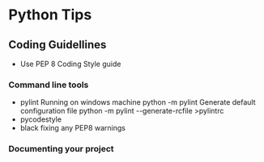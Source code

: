 # Python Tips

## Coding Guidellines

- Use PEP 8 Coding Style guide

### Command line tools
- pylint
  Running on windows machine python -m pylint 
  Generate default configuration file python -m pylint --generate-rcfile >pylintrc
- pycodestyle
- black
  fixing any PEP8 warnings


### Documenting your project
